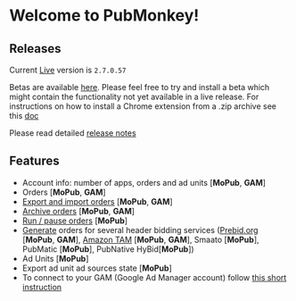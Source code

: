 # Welcome to PubMonkey!

## Releases

Current [Live](https://chrome.google.com/webstore/detail/cjbdhopmleoleednpeaknmmbepfkhaml/publish-accepted?authuser=0&hl=en) version is `2.7.0.57`

Betas are available [here](http://pi-pubmonkey-upload.s3-website-us-east-1.amazonaws.com/).  Please feel free to try and install a beta which might contain the functionality not yet available in a live release.  For instructions on how to install a Chrome extension from a .zip archive see this [doc](install.md)

Please read detailed [release notes](changelog.md)

## Features

* Account info: number of apps, orders and ad units [__MoPub__, __GAM__]
* Orders [__MoPub__, __GAM__]
* [Export and import orders](order-actions.md#export) [__MoPub__, __GAM__]
* [Archive orders](order-actions.md#archive) [__MoPub__, __GAM__]
* [Run / pause orders](order-actions.md#pause) [__MoPub__]
* [Generate](order-actions.md#generate-orders) orders for several header bidding services ([Prebid.org](order-actions.md#generate-a-prebid-order) [__MoPub__, __GAM__], [Amazon TAM](order-actions.md#generate-an-amazon-tam-order) [__MoPub__, __GAM__], Smaato [__MoPub__], PubMatic [__MoPub__], PubNative HyBid[__MoPub__])
* Ad Units [__MoPub__]
* Export ad unit ad sources state [__MoPub__]
* To connect to your GAM (Google Ad Manager account) follow [this short instruction](connecting-to-google-ad-manager.md)

